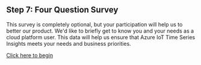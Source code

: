 ## Step 7: Four Question Survey

This survey is completely optional, but your participation will help us to better our product. We'd like to briefly get to know you and your needs as a cloud platform user. This data will help us ensure that Azure IoT Time Series Insights meets your needs and business priorities.

[Click here to begin](https://forms.office.com/Pages/ResponsePage.aspx?id=v4j5cvGGr0GRqy180BHbRw-RdcMaTpVOuMjcdNJhWyJUODk3SzVSRkRCNVUwV1pWUlFYRjhLWTVHNC4u)
